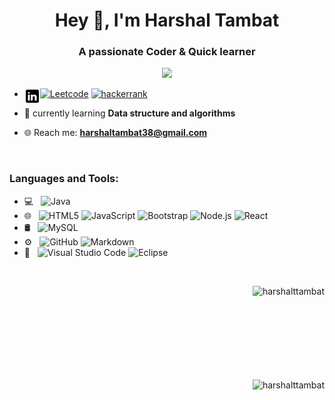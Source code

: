 <h1 align="center">Hey 👋, I'm Harshal Tambat</h1>
<h3 align="center">A passionate Coder & Quick learner</h3>

<div align="center"><img src="https://media.giphy.com/media/qgQUggAC3Pfv687qPC/giphy.gif" width="300"></div>

- [<img align="left" alt="LinkedIn" width="25px" src="https://github.com/simple-icons/simple-icons/blob/develop/icons/linkedin.svg" />](https://www.linkedin.com/in/harshal-tambat-b659671a0/)
[<img alt="Leetcode" width="25px" src="https://github.com/simple-icons/simple-icons/blob/develop/icons/leetcode.svg" />](https://leetcode.com/httambat/)
[<img alt="hackerrank" width="25px" src="https://github.com/simple-icons/simple-icons/blob/develop/icons/hackerrank.svg" />](https://www.hackerrank.com/harshaltambat38)

- 🌱 currently learning **Data structure and algorithms**
- 🌐 Reach me: **harshaltambat38@gmail.com**

<br>
<h3 align="left">Languages and Tools:</h3>

- 💻 &nbsp;
  ![Java](https://img.shields.io/badge/-Java-333333?style=flat&logo=Java&logoColor=007396)
- 🌐 &nbsp;
  ![HTML5](https://img.shields.io/badge/-HTML5-333333?style=flat&logo=HTML5)
  ![JavaScript](https://img.shields.io/badge/-JavaScript-333333?style=flat&logo=javascript)
  ![Bootstrap](https://img.shields.io/badge/-Bootstrap-333333?style=flat&logo=bootstrap&logoColor=563D7C)
  ![Node.js](https://img.shields.io/badge/-Node.js-333333?style=flat&logo=node.js)
  ![React](https://img.shields.io/badge/-React-333333?style=flat&logo=react)
  <!---![Rails](https://img.shields.io/badge/-Rails-333333?style=flat&logo=ruby)--->
- 🛢 &nbsp;
  ![MySQL](https://img.shields.io/badge/-MySQL-333333?style=flat&logo=mysql)  
- ⚙️ &nbsp; 
  ![GitHub](https://img.shields.io/badge/-GitHub-333333?style=flat&logo=github)
  ![Markdown](https://img.shields.io/badge/-Markdown-333333?style=flat&logo=markdown)
- 🔧 &nbsp;
  ![Visual Studio Code](https://img.shields.io/badge/-Visual%20Studio%20Code-333333?style=flat&logo=visual-studio-code&logoColor=007ACC)
  ![Eclipse](https://img.shields.io/badge/-Eclipse-333333?style=flat&logo=Eclipse&logoColor=007ACC)

<br/>

<p>
	<img align="right" src="https://github-readme-stats.vercel.app/api/top-langs?username=harshalttambat&show_icons=true&locale=en&layout=compact" alt="harshalttambat" />
</p>
<br>
<br>
<br>
<br>
<br>
<br>
<br>
<br>
<p>&nbsp;
	<img align="right" src="https://github-readme-stats.vercel.app/api?username=harshalttambat&show_icons=true&locale=en" alt="harshalttambat" />
</p>
